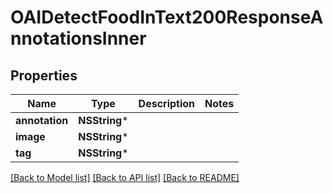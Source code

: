 # OAIDetectFoodInText200ResponseAnnotationsInner

## Properties
Name | Type | Description | Notes
------------ | ------------- | ------------- | -------------
**annotation** | **NSString*** |  | 
**image** | **NSString*** |  | 
**tag** | **NSString*** |  | 

[[Back to Model list]](../README.md#documentation-for-models) [[Back to API list]](../README.md#documentation-for-api-endpoints) [[Back to README]](../README.md)


